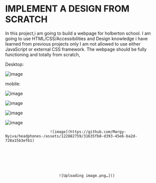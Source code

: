 # IMPLEMENT A DESIGN FROM SCRATCH
In this project,i am going to build a webpage for holberton school.
I am going to use HTML/CSS/Accessibilities and Design knowledge i have learned from previous projects only
I am not allowed to use either JavaScript or external CSS framework.
The webpage should be fully functioning and totally from scratch,

Desktop:

![image](https://github.com/Margy-Nyiva/headphones-/assets/122882759/7331f3d4-853e-42e1-8597-78f941fa0c7b)


mobile:

![image](https://github.com/Margy-Nyiva/headphones-/assets/122882759/5e815fb9-a77f-420c-a22f-bb91ed1f185c)






![image](https://github.com/Margy-Nyiva/headphones-/assets/122882759/d1915d41-20eb-4a14-b395-04425b224592)



![image](https://github.com/Margy-Nyiva/headphones-/assets/122882759/de5c3593-90ad-4a23-81d2-f51253e84d4e)




![image](https://github.com/Margy-Nyiva/headphones-/assets/122882759/67128162-9041-496e-affa-36ada01353ea)





                        ![image](https://github.com/Margy-Nyiva/headphones-/assets/122882759/31635fb8-d393-45e6-ba2d-728a15b3efb1)







                            ![Uploading image.png…]()
